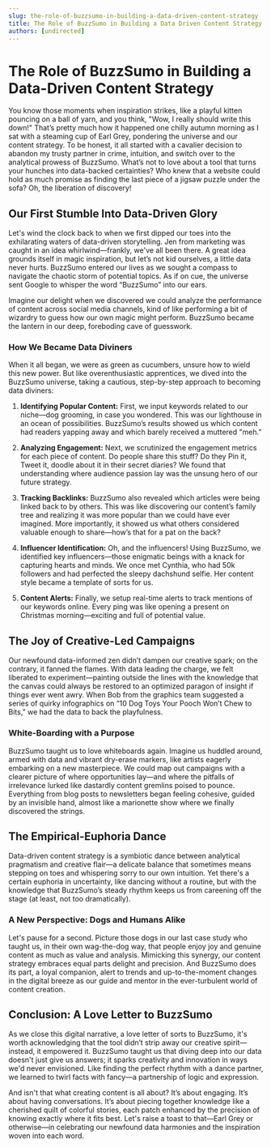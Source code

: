 ```yaml
---
slug: the-role-of-buzzsumo-in-building-a-data-driven-content-strategy
title: The Role of BuzzSumo in Building a Data Driven Content Strategy
authors: [undirected]
---
```



# The Role of BuzzSumo in Building a Data-Driven Content Strategy

You know those moments when inspiration strikes, like a playful kitten pouncing on a ball of yarn, and you think, "Wow, I really should write this down!" That’s pretty much how it happened one chilly autumn morning as I sat with a steaming cup of Earl Grey, pondering the universe and our content strategy. To be honest, it all started with a cavalier decision to abandon my trusty partner in crime, intuition, and switch over to the analytical prowess of BuzzSumo. What’s not to love about a tool that turns your hunches into data-backed certainties? Who knew that a website could hold as much promise as finding the last piece of a jigsaw puzzle under the sofa? Oh, the liberation of discovery!

## Our First Stumble Into Data-Driven Glory

Let's wind the clock back to when we first dipped our toes into the exhilarating waters of data-driven storytelling. Jen from marketing was caught in an idea whirlwind—frankly, we've all been there. A great idea grounds itself in magic inspiration, but let’s not kid ourselves, a little data never hurts. BuzzSumo entered our lives as we sought a compass to navigate the chaotic storm of potential topics. As if on cue, the universe sent Google to whisper the word “BuzzSumo” into our ears.

Imagine our delight when we discovered we could analyze the performance of content across social media channels, kind of like performing a bit of wizardry to guess how our own magic might perform. BuzzSumo became the lantern in our deep, foreboding cave of guesswork.

### How We Became Data Diviners

When it all began, we were as green as cucumbers, unsure how to wield this new power. But like overenthusiastic apprentices, we dived into the BuzzSumo universe, taking a cautious, step-by-step approach to becoming data diviners:

1. **Identifying Popular Content:** First, we input keywords related to our niche—dog grooming, in case you wondered. This was our lighthouse in an ocean of possibilities. BuzzSumo’s results showed us which content had readers yapping away and which barely received a muttered "meh."

2. **Analyzing Engagement:** Next, we scrutinized the engagement metrics for each piece of content. Do people share this stuff? Do they Pin it, Tweet it, doodle about it in their secret diaries? We found that understanding where audience passion lay was the unsung hero of our future strategy.

3. **Tracking Backlinks:** BuzzSumo also revealed which articles were being linked back to by others. This was like discovering our content’s family tree and realizing it was more popular than we could have ever imagined. More importantly, it showed us what others considered valuable enough to share—how’s that for a pat on the back?

4. **Influencer Identification:** Oh, and the influencers! Using BuzzSumo, we identified key influencers—those enigmatic beings with a knack for capturing hearts and minds. We once met Cynthia, who had 50k followers and had perfected the sleepy dachshund selfie. Her content style became a template of sorts for us.

5. **Content Alerts:** Finally, we setup real-time alerts to track mentions of our keywords online. Every ping was like opening a present on Christmas morning—exciting and full of potential value.

## The Joy of Creative-Led Campaigns

Our newfound data-informed zen didn’t dampen our creative spark; on the contrary, it fanned the flames. With data leading the charge, we felt liberated to experiment—painting outside the lines with the knowledge that the canvas could always be restored to an optimized paragon of insight if things ever went awry. When Bob from the graphics team suggested a series of quirky infographics on “10 Dog Toys Your Pooch Won’t Chew to Bits,” we had the data to back the playfulness. 

### White-Boarding with a Purpose

BuzzSumo taught us to love whiteboards again. Imagine us huddled around, armed with data and vibrant dry-erase markers, like artists eagerly embarking on a new masterpiece. We could map out campaigns with a clearer picture of where opportunities lay—and where the pitfalls of irrelevance lurked like dastardly content gremlins poised to pounce. Everything from blog posts to newsletters began feeling cohesive, guided by an invisible hand, almost like a marionette show where we finally discovered the strings.

## The Empirical-Euphoria Dance

Data-driven content strategy is a symbiotic dance between analytical pragmatism and creative flair—a delicate balance that sometimes means stepping on toes and whispering sorry to our own intuition. Yet there's a certain euphoria in uncertainty, like dancing without a routine, but with the knowledge that BuzzSumo’s steady rhythm keeps us from careening off the stage (at least, not too dramatically).

### A New Perspective: Dogs and Humans Alike

Let's pause for a second. Picture those dogs in our last case study who taught us, in their own wag-the-dog way, that people enjoy joy and genuine content as much as value and analysis. Mimicking this synergy, our content strategy embraces equal parts delight and precision. And BuzzSumo does its part, a loyal companion, alert to trends and up-to-the-moment changes in the digital breeze as our guide and mentor in the ever-turbulent world of content creation.

## Conclusion: A Love Letter to BuzzSumo

As we close this digital narrative, a love letter of sorts to BuzzSumo, it's worth acknowledging that the tool didn’t strip away our creative spirit—instead, it empowered it. BuzzSumo taught us that diving deep into our data doesn't just give us answers; it sparks creativity and innovation in ways we'd never envisioned. Like finding the perfect rhythm with a dance partner, we learned to twirl facts with fancy—a partnership of logic and expression. 

And isn't that what creating content is all about? It’s about engaging. It’s about having conversations. It’s about piecing together knowledge like a cherished quilt of colorful stories, each patch enhanced by the precision of knowing exactly where it fits best. Let's raise a toast to that—Earl Grey or otherwise—in celebrating our newfound data harmonies and the inspiration woven into each word.

```